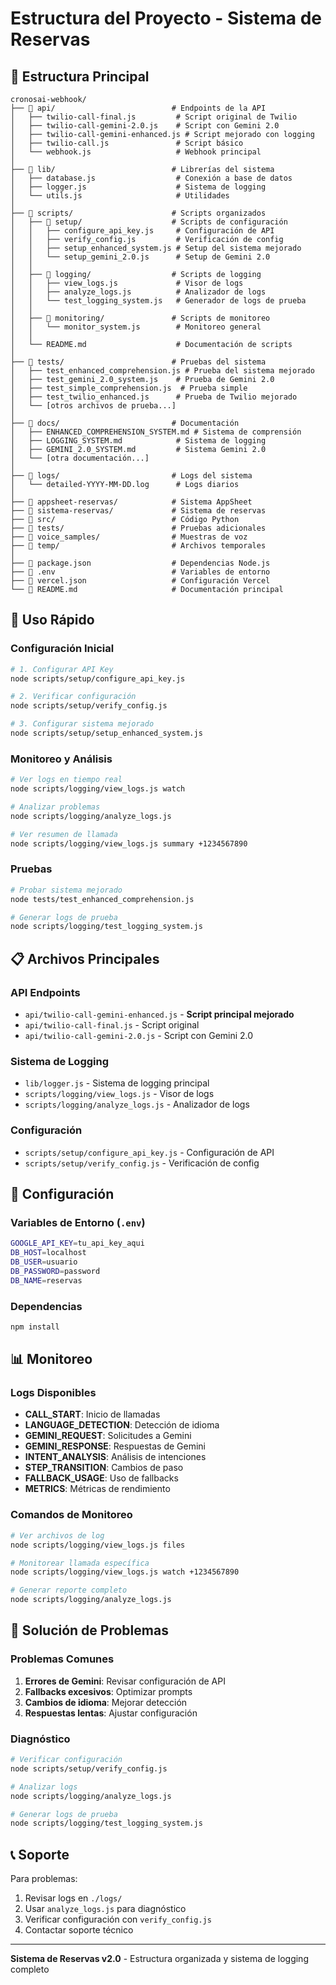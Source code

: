 # Estructura del Proyecto - Sistema de Reservas

## 📁 Estructura Principal

```
cronosai-webhook/
├── 📁 api/                          # Endpoints de la API
│   ├── twilio-call-final.js         # Script original de Twilio
│   ├── twilio-call-gemini-2.0.js    # Script con Gemini 2.0
│   ├── twilio-call-gemini-enhanced.js # Script mejorado con logging
│   ├── twilio-call.js               # Script básico
│   └── webhook.js                   # Webhook principal
│
├── 📁 lib/                          # Librerías del sistema
│   ├── database.js                  # Conexión a base de datos
│   ├── logger.js                    # Sistema de logging
│   └── utils.js                     # Utilidades
│
├── 📁 scripts/                      # Scripts organizados
│   ├── 📁 setup/                    # Scripts de configuración
│   │   ├── configure_api_key.js     # Configuración de API
│   │   ├── verify_config.js         # Verificación de config
│   │   ├── setup_enhanced_system.js # Setup del sistema mejorado
│   │   └── setup_gemini_2.0.js      # Setup de Gemini 2.0
│   │
│   ├── 📁 logging/                  # Scripts de logging
│   │   ├── view_logs.js             # Visor de logs
│   │   ├── analyze_logs.js          # Analizador de logs
│   │   └── test_logging_system.js   # Generador de logs de prueba
│   │
│   ├── 📁 monitoring/               # Scripts de monitoreo
│   │   └── monitor_system.js        # Monitoreo general
│   │
│   └── README.md                    # Documentación de scripts
│
├── 📁 tests/                        # Pruebas del sistema
│   ├── test_enhanced_comprehension.js # Prueba del sistema mejorado
│   ├── test_gemini_2.0_system.js    # Prueba de Gemini 2.0
│   ├── test_simple_comprehension.js  # Prueba simple
│   ├── test_twilio_enhanced.js      # Prueba de Twilio mejorado
│   └── [otros archivos de prueba...]
│
├── 📁 docs/                         # Documentación
│   ├── ENHANCED_COMPREHENSION_SYSTEM.md # Sistema de comprensión
│   ├── LOGGING_SYSTEM.md            # Sistema de logging
│   ├── GEMINI_2.0_SYSTEM.md         # Sistema Gemini 2.0
│   └── [otra documentación...]
│
├── 📁 logs/                         # Logs del sistema
│   └── detailed-YYYY-MM-DD.log      # Logs diarios
│
├── 📁 appsheet-reservas/            # Sistema AppSheet
├── 📁 sistema-reservas/             # Sistema de reservas
├── 📁 src/                          # Código Python
├── 📁 tests/                        # Pruebas adicionales
├── 📁 voice_samples/                # Muestras de voz
├── 📁 temp/                         # Archivos temporales
│
├── 📄 package.json                  # Dependencias Node.js
├── 📄 .env                          # Variables de entorno
├── 📄 vercel.json                   # Configuración Vercel
└── 📄 README.md                     # Documentación principal
```

## 🚀 Uso Rápido

### Configuración Inicial
```bash
# 1. Configurar API Key
node scripts/setup/configure_api_key.js

# 2. Verificar configuración
node scripts/setup/verify_config.js

# 3. Configurar sistema mejorado
node scripts/setup/setup_enhanced_system.js
```

### Monitoreo y Análisis
```bash
# Ver logs en tiempo real
node scripts/logging/view_logs.js watch

# Analizar problemas
node scripts/logging/analyze_logs.js

# Ver resumen de llamada
node scripts/logging/view_logs.js summary +1234567890
```

### Pruebas
```bash
# Probar sistema mejorado
node tests/test_enhanced_comprehension.js

# Generar logs de prueba
node scripts/logging/test_logging_system.js
```

## 📋 Archivos Principales

### **API Endpoints**
- `api/twilio-call-gemini-enhanced.js` - **Script principal mejorado**
- `api/twilio-call-final.js` - Script original
- `api/twilio-call-gemini-2.0.js` - Script con Gemini 2.0

### **Sistema de Logging**
- `lib/logger.js` - Sistema de logging principal
- `scripts/logging/view_logs.js` - Visor de logs
- `scripts/logging/analyze_logs.js` - Analizador de logs

### **Configuración**
- `scripts/setup/configure_api_key.js` - Configuración de API
- `scripts/setup/verify_config.js` - Verificación de config

## 🔧 Configuración

### Variables de Entorno (`.env`)
```bash
GOOGLE_API_KEY=tu_api_key_aqui
DB_HOST=localhost
DB_USER=usuario
DB_PASSWORD=password
DB_NAME=reservas
```

### Dependencias
```bash
npm install
```

## 📊 Monitoreo

### Logs Disponibles
- **CALL_START**: Inicio de llamadas
- **LANGUAGE_DETECTION**: Detección de idioma
- **GEMINI_REQUEST**: Solicitudes a Gemini
- **GEMINI_RESPONSE**: Respuestas de Gemini
- **INTENT_ANALYSIS**: Análisis de intenciones
- **STEP_TRANSITION**: Cambios de paso
- **FALLBACK_USAGE**: Uso de fallbacks
- **METRICS**: Métricas de rendimiento

### Comandos de Monitoreo
```bash
# Ver archivos de log
node scripts/logging/view_logs.js files

# Monitorear llamada específica
node scripts/logging/view_logs.js watch +1234567890

# Generar reporte completo
node scripts/logging/analyze_logs.js
```

## 🚨 Solución de Problemas

### Problemas Comunes
1. **Errores de Gemini**: Revisar configuración de API
2. **Fallbacks excesivos**: Optimizar prompts
3. **Cambios de idioma**: Mejorar detección
4. **Respuestas lentas**: Ajustar configuración

### Diagnóstico
```bash
# Verificar configuración
node scripts/setup/verify_config.js

# Analizar logs
node scripts/logging/analyze_logs.js

# Generar logs de prueba
node scripts/logging/test_logging_system.js
```

## 📞 Soporte

Para problemas:
1. Revisar logs en `./logs/`
2. Usar `analyze_logs.js` para diagnóstico
3. Verificar configuración con `verify_config.js`
4. Contactar soporte técnico

---

**Sistema de Reservas v2.0** - Estructura organizada y sistema de logging completo
